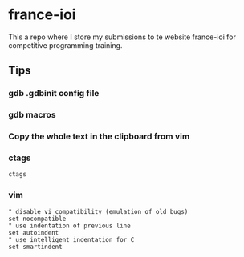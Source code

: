 # france-ioi
This a repo where I store my submissions to te website france-ioi for competitive programming training.

## Tips
### gdb .gdbinit config file

### gdb macros

### Copy the whole text in the clipboard from vim

### ctags
```bash
ctags
```

### vim
```vimrc
" disable vi compatibility (emulation of old bugs)
set nocompatible
" use indentation of previous line
set autoindent
" use intelligent indentation for C
set smartindent
```

